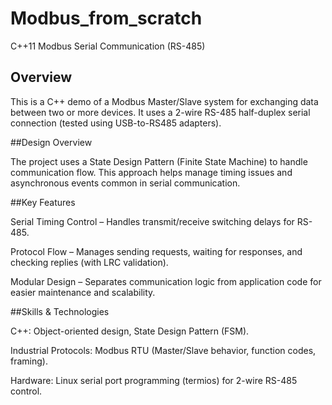 # Modbus_from_scratch
C++11 Modbus Serial Communication (RS-485)

## Overview

This is a C++ demo of a Modbus Master/Slave system for exchanging data between two or more devices.
It uses a 2-wire RS-485 half-duplex serial connection (tested using USB-to-RS485 adapters).

##Design Overview

The project uses a State Design Pattern (Finite State Machine) to handle communication flow.
This approach helps manage timing issues and asynchronous events common in serial communication.

##Key Features

Serial Timing Control – Handles transmit/receive switching delays for RS-485.

Protocol Flow – Manages sending requests, waiting for responses, and checking replies (with LRC validation).

Modular Design – Separates communication logic from application code for easier maintenance and scalability.

##Skills & Technologies

C++: Object-oriented design, State Design Pattern (FSM).

Industrial Protocols: Modbus RTU (Master/Slave behavior, function codes, framing).

Hardware: Linux serial port programming (termios) for 2-wire RS-485 control.
